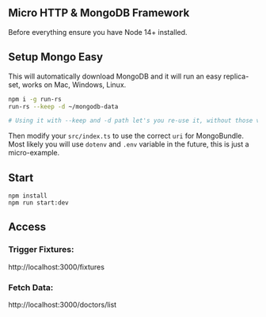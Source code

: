 ## Micro HTTP & MongoDB Framework

Before everything ensure you have Node 14+ installed.

## Setup Mongo Easy

This will automatically download MongoDB and it will run an easy replica-set, works on Mac, Windows, Linux.

```bash
npm i -g run-rs
run-rs --keep -d ~/mongodb-data

# Using it with --keep and -d path let's you re-use it, without those values the replicaset gets cleared everytime
```

Then modify your `src/index.ts` to use the correct `uri` for MongoBundle. Most likely you will use `dotenv` and `.env` variable in the future, this is just a micro-example.

## Start

```
npm install
npm run start:dev
```

## Access

### Trigger Fixtures:

http://localhost:3000/fixtures

### Fetch Data:

http://localhost:3000/doctors/list

